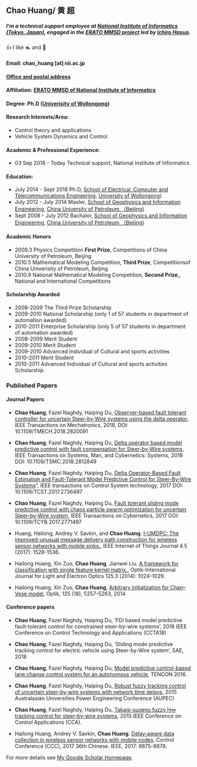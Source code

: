 ## Chao Huang/ 黄 超
##### I'm a technical support employee at [National Institute of Informatics (Tokyo, Japan)](https://www.nii.ac.jp/en/), engaged in the [ERATO MMSD project](https://group-mmm.org/eratommsd/) led by [Ichiro Hasuo](http://group-mmm.org/~ichiro/).

:+1: I like :swimmer: and :running:

#### Email: chao_huang [at] nii.ac.jp
#### [Office and postal address](http://group-mmm.org/eratommsd/access/)

#### Affiliation: [ERATO MMSD of National Institute of Informatics](https://group-mmm.org/eratommsd/)

#### Degree: Ph.D ([Univerisity of Wollongong](https://www.uow.edu.au/index.html)) 
 
#### Research Interests/Area:  
* Control theory and applications
* Vehicle System Dynamics and Control

#### Academic & Professional Experience:

* 03 Sep 2018 -   Today           Technical support, National Institute of Informatics

#### Education:

* July 2014 -  Sept 2018  Ph.D, [School of Electrical, Computer and Telecommunications Engineering](https://eis.uow.edu.au/secte/index.html), [University of Wollongong](https://www.uow.edu.au/index.html))  
* July 2012 -  July 2014  Master, [School of Geophysics and Information Engineering](http://www.cup.edu.cn/cgi/), [China University of Petroleum （Beijing)](http://www.cup.edu.cn)  
* Sept 2008 -  July 2012  Bachalor, [School of Geophysics and Information Engineering](http://www.cup.edu.cn/cgi/), [China University of Petroleum （Beijing)](http://www.cup.edu.cn)  


#### Academic Honors

* 2009.3   Physics Competition  **First Prize**, Competitions of China University of Petroleum, Beijing
* 2010.5   Mathematical Modeling Competition, **Third Prize**, Competitionsof China Univerisity of Petroleum, Beijing
* 2010.9   National Mathematical Modeling Competition, **Second Prize**,, National and International Competitions

#### Scholarship Awarded

* 2008-2009 The Third Prize Scholarship  
* 2009-2010 National Scholarship (only 1 of 57 students in department of automation awarded)   
* 2010-2011 Enterprise Scholarship (only 5 of 57 students in department of automation awarded)   
* 2008-2009 Merit Student   
* 2009-2010 Merit Student    
* 2009-2010 Advanced Individual of Cultural and sports activities   
* 2010-2011 Merit Student    
* 2010-2011 Advanced Individual of Cultural and sports activities Scholarship  


### Published Papers

#### Journal Papers
* **Chao Huang**, Fazel Naghdy, Haiping Du, [Observer-based fault tolerant controller for uncertain Steer-by-Wire systems using the delta operator](https://ieeexplore.ieee.org/abstract/document/8326557/),
IEEE Transactions on Mechatronics, 2018, DOI: 10.1109/TMECH.2018.2820091

* **Chao Huang**, Fazel Naghdy, Haiping Du, [Delta operator based model predictive control with fault compensation for Steer-by-Wire systems](https://ieeexplore.ieee.org/abstract/document/8327624/), 
IEEE Transactions on Systems, Man, and Cybernetics: Systems, 2018 DOI: 10.1109/TSMC.2018.2812849

* **Chao Huang**, Fazel Naghdy, Haiping Du, [Delta Operator-Based Fault Estimation and Fault-Tolerant Model Predictive Control for Steer-By-Wire Systems](https://ieeexplore.ieee.org/abstract/document/8011492/)“, 
IEEE transactions on Control System technology, 2017 DOI: 10.1109/TCST.2017.2736497

* **Chao Huang**, Fazel Naghdy, Haiping Du, [Fault tolerant sliding mode predictive control with chaos particle swarm optimization for uncertain Steer-by-Wire system](https://ieeexplore.ieee.org/abstract/document/8114322/), 
IEEE Transactions on Cybernetics, 2017 DOI: 10.1109/TCYB.2017.2771497

* Huang, Hailong, Andrey V. Savkin, and **Chao Huang**. [I-UMDPC: The improved-unusual message delivery path construction for wireless sensor networks with mobile sinks.](https://ieeexplore.ieee.org/abstract/document/7932837/), 
IEEE Internet of Things Journal 4.5 (2017): 1528-1536.

* Hailong Huang, Xin Zuo, **Chao Huang**, Jianwei Liu. [A framework for classification with single feature kernel matrix.](https://www.sciencedirect.com/science/article/pii/S0030402613010991), Optik-International Journal for Light and Electron Optics 125.3 (2014): 1024-1029.

* Hailong Huang, Xin Zuo, **Chao Huang**, [Arbitrary initialization for Chan–Vese model](https://www.sciencedirect.com/science/article/pii/S0030402614006962), Optik, 125 (18), 5257-5263, 2014

#### Conference papers

* **Chao Huang**, Fazel Naghdy, Haiping Du, ‘FDI based model predictive fault-tolerant control for constrained steer-by-wire systems’, 
2018 IEEE Conference on Control Technology and Applications (CCTA18)

* **Chao Huang**, Fazel Naghdy, Haiping Du, ‘Sliding mode predictive tracking control for electric vehicle using Steer-by-Wire system’, SAE, 2018

* **Chao Huang**, Fazel Naghdy, Haiping Du, [Model predictive control-based lane change control system for an autonomous vehicle](https://ieeexplore.ieee.org/abstract/document/7848673/), TENCON 2016.

* **Chao Huang**, Fazel Naghdy, Haiping Du, [Robust fuzzy tracking control of uncertain steer-by-wire systems with network time delays](https://www.researchgate.net/profile/Chao_Huang34/publication/308901530_Robust_fuzzy_tracking_control_of_uncertain_steer-by-wire_systems_with_network_time_delays/links/58337c8408ae004f74c5adfe/Robust-fuzzy-tracking-control-of-uncertain-steer-by-wire-systems-with-network-time-delays.pdf), 
2015 Australasian Universities Power Engineering Conference (AUPEC)

* **Chao Huang**, Fazel Naghdy, Haiping Du, [Takagi-sugeno fuzzy H∞ tracking control for steer-by-wire systems](https://ieeexplore.ieee.org/abstract/document/7320857/), 
2015 IEEE Conference on Control Applications (CCA).

* Hailong Huang, Andrey V. Savkin, **Chao Huang**. [Delay-aware data collection in wireless sensor networks with mobile nodes](https://ieeexplore.ieee.org/document/8028768/). Control Conference (CCC), 2017 36th Chinese. IEEE, 2017: 8875-8878. 



For more details see [My Google Scholar Homepage](https://scholar.google.com/citations?user=oANU1j4AAAAJ&hl=en).
